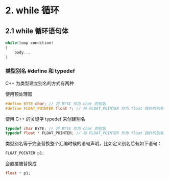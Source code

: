# 2. while 循环

## 2.1 while 循环语句体

```cpp
while(loop-condition)
{
    body...
}
```

### 类型别名 \#define 和 typedef

C++ 为类型建立别名的方式有两种

使用预处理器

```cpp
#define BYTE char; // 将 BYTE 作为 char 的别名
#define FLOAT_POINTER float *; // 将 FLOAT_POINTER 作为 float 指针的别名
```

使用 C++ 的关键字 typedef 来创建别名

```cpp
typedef char BYTE; // 将 BYTE 作为 char 的别名
typedef float * FLOAT_POINTER; // 将 FLOAT_POINTER 作为 float 指针的别名
```

类型别名等于完全替换整个汇编时候的语句声明，比如定义别名后有如下语句：

```cpp
FLOAT_POINTER p1;
```

会直接被替换成

```cpp
float * p1;
```

